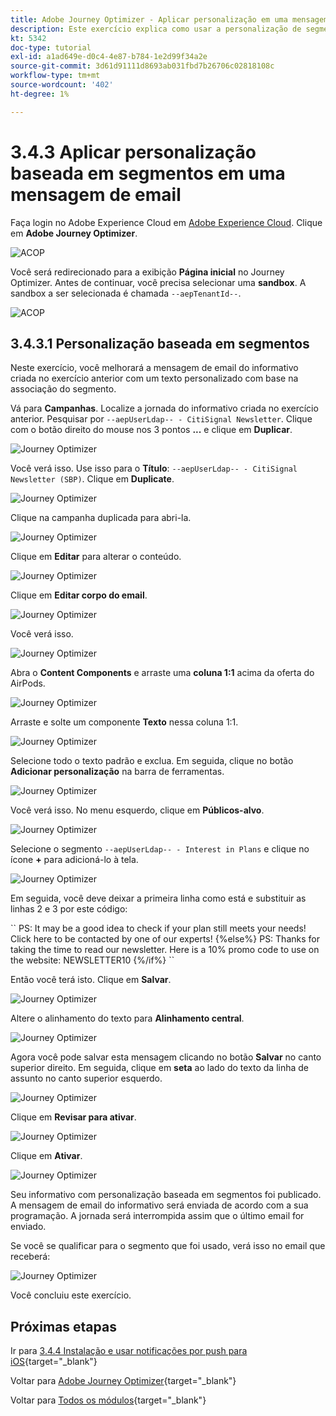 ```yaml
---
title: Adobe Journey Optimizer - Aplicar personalização em uma mensagem de email
description: Este exercício explica como usar a personalização de segmentos em um conteúdo de email
kt: 5342
doc-type: tutorial
exl-id: a1ad649e-d0c4-4e87-b784-1e2d99f34a2e
source-git-commit: 3d61d91111d8693ab031fbd7b26706c02818108c
workflow-type: tm+mt
source-wordcount: '402'
ht-degree: 1%

---
```


# 3.4.3 Aplicar personalização baseada em segmentos em uma mensagem de email

Faça login no Adobe Experience Cloud em [Adobe Experience Cloud](https://experience.adobe.com). Clique em **Adobe Journey Optimizer**.

![ACOP](./../../../../modules/delivery-activation/ajo-b2c/ajob2c-1/images/acophome.png)

Você será redirecionado para a exibição **Página inicial** no Journey Optimizer. Antes de continuar, você precisa selecionar uma **sandbox**. A sandbox a ser selecionada é chamada ``--aepTenantId--``.

![ACOP](./../../../../modules/delivery-activation/ajo-b2c/ajob2c-1/images/acoptriglp.png)

## 3.4.3.1 Personalização baseada em segmentos

Neste exercício, você melhorará a mensagem de email do informativo criada no exercício anterior com um texto personalizado com base na associação do segmento.

Vá para **Campanhas**. Localize a jornada do informativo criada no exercício anterior. Pesquisar por `--aepUserLdap-- - CitiSignal Newsletter`. Clique com o botão direito do mouse nos 3 pontos **...** e clique em **Duplicar**.

![Journey Optimizer](./images/sbp1.png)

Você verá isso. Use isso para o **Título**: `--aepUserLdap-- - CitiSignal Newsletter (SBP)`. Clique em **Duplicate**.

![Journey Optimizer](./images/sbp2.png)

Clique na campanha duplicada para abri-la.

![Journey Optimizer](./images/sbp3.png)

Clique em **Editar** para alterar o conteúdo.

![Journey Optimizer](./images/sbp3a.png)

Clique em **Editar corpo do email**.

![Journey Optimizer](./images/sbp4.png)

Você verá isso.

![Journey Optimizer](./images/sbp5.png)

Abra o **Content Components** e arraste uma **coluna 1:1** acima da oferta do AirPods.

![Journey Optimizer](./images/sbp6.png)

Arraste e solte um componente **Texto** nessa coluna 1:1.

![Journey Optimizer](./images/sbp6a.png)

Selecione todo o texto padrão e exclua. Em seguida, clique no botão **Adicionar personalização** na barra de ferramentas.

![Journey Optimizer](./images/sbp7.png)

Você verá isso. No menu esquerdo, clique em **Públicos-alvo**.

![Journey Optimizer](./images/seg1.png)

Selecione o segmento `--aepUserLdap-- - Interest in Plans` e clique no ícone **+** para adicioná-lo à tela.

![Journey Optimizer](./images/seg3.png)

Em seguida, você deve deixar a primeira linha como está e substituir as linhas 2 e 3 por este código:

&grave;&grave;
    PS: It may be a good idea to check if your plan still meets your needs! Click here to be contacted by one of our experts!
{%else%}
    PS: Thanks for taking the time to read our newsletter. Here is a 10% promo code to use on the website: NEWSLETTER10
{%/if%}
&grave;&grave;

Então você terá isto. Clique em **Salvar**.

![Journey Optimizer](./images/seg4.png)

Altere o alinhamento do texto para **Alinhamento central**.

![Journey Optimizer](./images/sbp9.png)

Agora você pode salvar esta mensagem clicando no botão **Salvar** no canto superior direito. Em seguida, clique em **seta** ao lado do texto da linha de assunto no canto superior esquerdo.

![Journey Optimizer](./images/sbp9a.png)

Clique em **Revisar para ativar**.

![Journey Optimizer](./images/oc79afff.png)

Clique em **Ativar**.

![Journey Optimizer](./images/oc79bfff.png)

Seu informativo com personalização baseada em segmentos foi publicado. A mensagem de email do informativo será enviada de acordo com a sua programação. A jornada será interrompida assim que o último email for enviado.

Se você se qualificar para o segmento que foi usado, verá isso no email que receberá:

![Journey Optimizer](./images/sbp20fff.png)

Você concluiu este exercício.

## Próximas etapas

Ir para [3.4.4 Instalação e usar notificações por push para iOS](./ex4.md){target="_blank"}

Voltar para [Adobe Journey Optimizer](journeyoptimizer.md){target="_blank"}

Voltar para [Todos os módulos](./../../../../overview.md){target="_blank"}

